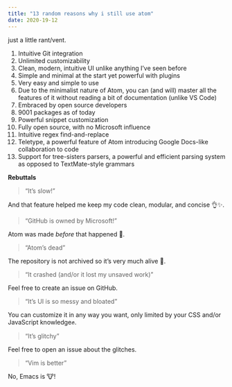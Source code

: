 ```yaml
---
title: "13 random reasons why i still use atom"
date: 2020-19-12
---
```


just a little rant/vent.

1. Intuitive Git integration
2. Unlimited customizability
3. Clean, modern, intuitive UI unlike anything I’ve seen before
4. Simple and minimal at the start yet powerful with plugins
5. Very easy and simple to use
6. Due to the minimalist nature of Atom, you can (and will) master all the features of it without reading a bit of documentation (unlike VS Code)
7. Embraced by open source developers
8. 9001 packages as of today
9. Powerful snippet customization 
10. Fully open source, with no Microsoft influence
11. Intuitive regex find-and-replace
12. Teletype, a powerful feature of Atom introducing Google Docs-like collaboration to code
13. Support for tree-sisters parsers, a powerful and efficient parsing system as opposed to TextMate-style grammars

**Rebuttals**
> “It’s slow!”

And that feature helped me keep my code clean, modular, and concise 👌✨.

> “GitHub is owned by Microsoft!”

Atom was made *before* that happened 😬.

> “Atom’s dead”

The repository is not archived so it’s very much alive 👊.

> “It crashed (and/or it lost my unsaved work)”

Feel free to create an issue on GitHub.

> “It’s UI is so messy and bloated”

You can customize it in any way you want, only limited by your CSS and/or JavaScript knowledge✊.

> “It’s glitchy”

Feel free to open an issue about the glitches.

> “Vim is better”

No, Emacs is 🐮!
